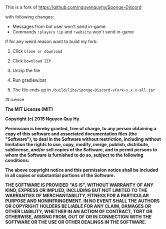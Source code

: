 This is a fork of https://github.com/nguyenquyhy/Sponge-Discord

with following changes:
- Messages from bot user won't send in-game
- Commands `!players` `!ip` and `!website` won't send in-game

If for any weird reason want to build my fork:

1. Click `Clone or download`

2. Click `Download ZIP`

3. Unzip the file

4. Run gradlew.bat

5. The file ends up in `/build/libs/Sponge-Discord-vFork-x.x.x-all.jar`

#License

**The MIT License (MIT)**

**Copyright (c) 2015 Nguyen Quy Hy**

**Permission is hereby granted, free of charge, to any person obtaining a copy of this software and associated documentation files (the "Software"), to deal in the Software without restriction, including without limitation the rights to use, copy, modify, merge, publish, distribute, sublicense, and/or sell copies of the Software, and to permit persons to whom the Software is furnished to do so, subject to the following conditions:**

**The above copyright notice and this permission notice shall be included in all copies or substantial portions of the Software.**

**THE SOFTWARE IS PROVIDED "AS IS", WITHOUT WARRANTY OF ANY KIND, EXPRESS OR IMPLIED, INCLUDING BUT NOT LIMITED TO THE WARRANTIES OF MERCHANTABILITY, FITNESS FOR A PARTICULAR PURPOSE AND NONINFRINGEMENT. IN NO EVENT SHALL THE AUTHORS OR COPYRIGHT HOLDERS BE LIABLE FOR ANY CLAIM, DAMAGES OR OTHER LIABILITY, WHETHER IN AN ACTION OF CONTRACT, TORT OR OTHERWISE, ARISING FROM, OUT OF OR IN CONNECTION WITH THE SOFTWARE OR THE USE OR OTHER DEALINGS IN THE SOFTWARE.**
